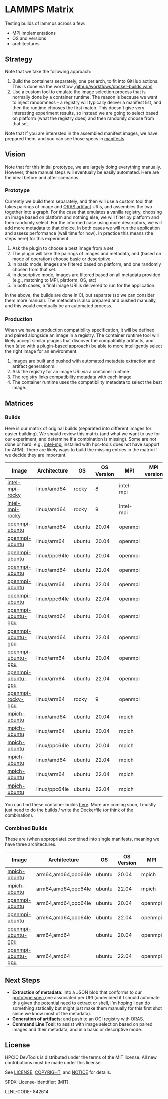 # LAMMPS Matrix

Testing builds of lammps across a few:

 - MPI implementations
 - OS and versions
 - architectures

## Strategy
 
Note that we take the following approach:

1. Build the containers separately, one per arch, to fit into GitHub actions. This is done via the workflow [.github/workflows/docker-builds.yaml](.github/workflows/docker-builds.yaml)
2. Use a custom tool to emulate the image selection process that is normally done by a container runtime. The reason is because we want to inject randomness - a registry will typically deliver a manifest list, and then the runtime chooses the first match. This doesn't give very interesting experiment results, so instead we are going to select based on platform (what the registry does) and then randomly choose from that set. 

Note that if you are interested in the assembled manifest images, we have prepared them, and you can see those specs in [manifests](manifests).

## Vision

Note that for this initial prototype, we are largely doing everything manually. However, these manual steps will eventually be easily automated. Here are the ideal before and after scenarios.

### Prototype

Currently we build them separately, and then will use a custom tool that takes pairings of image and [ORAS artifact](https://oras.land/docs/how_to_guides/pushing_and_pulling) URIs, and assembles the two together into a graph. For the case that emulates a vanilla registry, choosing an image based on platform and nothing else, we will filter by platform and then randomly select. For the informed case using more descriptors, we will add more metadata to that choice. In both cases we will run the application and assess performance (wall time for now). In practice this means (the steps here) for this experiment:

1. Ask the plugin to choose a best image from a set
2. The plugin will take the pairings of images and metadata, and (based on mode of operation) choose basic or descriptive
3. In basic mode, images are filtered based on platform, and one randomly chosen from that set.
4. In descriptive mode, images are filtered based on all metadata provided (e.g., matching to MPI, platform, OS, etc)
5. In both cases, a final image URI is delivered to run for the application.

In the above, the builds are done in CI, but separate (so we can consider them more manual). The metadata is also prepared and pushed manually, and this would eventually be an automated process.

### Production

When we have a production compatibility specification, it will be defined and paired alongside an image in a registry. The container runtime tool will likely accept similar plugins that discover the compatibility artifacts, and then (also with a plugin-based approach) be able to more intelligently select the right image for an environment.

1. Images are built and pushed with automated metadata extraction and artifact generationm.
2. Ask the registry for an image URI via a container runtime
4. The registry links compatibility metadata with each image
5. The container runtime uses the compatibility metadata to select the best image.

## Matrices

### Builds

Here is our matrix of original builds (separated into different images for easier building). We should review this matrix (and what we want to use for our experiment, and determine if a combination is missing). Some are not done or hard, e.g., [intel-mpi](https://github.com/GoogleCloudPlatform/hpc-tools/issues/4) installed with hpc-tools does not have support for ARM). There are likely ways to build the missing entries in the matrix if we decide they are important.

| Image               | Architecture | OS    | OS Version | MPI     | MPI version | GPU |
|---------------------|--------------|-------|------------|---------|-------------|-----|
| [intel-mpi-rocky](https://github.com/rse-ops/lammps-matrix/pkgs/container/lammps-matrix/169779744?tag=intel-mpi-rocky-8-amd64)     | linux/amd64  | rocky | 8          |intel-mpi|             | no  |
| [intel-mpi-rocky](https://github.com/rse-ops/lammps-matrix/pkgs/container/lammps-matrix/169782781?tag=intel-mpi-rocky-9-amd64)     | linux/amd64  | rocky | 9          |intel-mpi|             | no  |
| [openmpi-ubuntu](https://github.com/rse-ops/lammps-matrix/pkgs/container/lammps-matrix/169782423?tag=openmpi-ubuntu-20.04-amd64)      | linux/amd64  | ubuntu| 20.04      | openmpi |             | no  |
| [openmpi-ubuntu](https://github.com/rse-ops/lammps-matrix/pkgs/container/lammps-matrix/169792857?tag=openmpi-ubuntu-20.04-arm64)      | linux/arm64  | ubuntu| 20.04      | openmpi |             | no  |
| [openmpi-ubuntu](https://github.com/rse-ops/lammps-matrix/pkgs/container/lammps-matrix/169810547?tag=openmpi-ubuntu-20.04-ppc64le)      | linux/ppc64le| ubuntu| 20.04      | openmpi |             | no  |
| [openmpi-ubuntu](https://github.com/rse-ops/lammps-matrix/pkgs/container/lammps-matrix/169782169?tag=openmpi-ubuntu-22.04-amd64)      | linux/amd64  | ubuntu| 22.04      | openmpi |             | no  |
| [openmpi-ubuntu](https://github.com/rse-ops/lammps-matrix/pkgs/container/lammps-matrix/169809314?tag=openmpi-ubuntu-22.04-arm64)    | linux/arm64  | ubuntu| 22.04      | openmpi |             | no  |
| [openmpi-ubuntu](https://github.com/rse-ops/lammps-matrix/pkgs/container/lammps-matrix/169809649?tag=openmpi-ubuntu-22.04-ppc64le)      | linux/ppc64le| ubuntu| 22.04      | openmpi |             | no  |
| [openmpi-ubuntu-gpu](https://github.com/rse-ops/lammps-matrix/pkgs/container/lammps-matrix/169858346?tag=openmpi-ubuntu-gpu-20.04-amd64)  | linux/amd64  | ubuntu| 20.04      | openmpi |             | yes |
| [openmpi-ubuntu-gpu](https://github.com/rse-ops/lammps-matrix/pkgs/container/lammps-matrix/169812970?tag=openmpi-ubuntu-gpu-22.04-amd64)  | linux/amd64  | ubuntu| 22.04      | openmpi |             | yes |
| [openmpi-ubuntu-gpu](https://github.com/rse-ops/lammps-matrix/pkgs/container/lammps-matrix/169878136?tag=openmpi-ubuntu-gpu-20.04-arm64)  | linux/arm64  | ubuntu| 20.04      | openmpi |             | yes |
| [openmpi-ubuntu-gpu](https://github.com/rse-ops/lammps-matrix/pkgs/container/lammps-matrix/169880385?tag=openmpi-ubuntu-gpu-22.04-arm64)  | linux/arm64  | ubuntu| 22.04      | openmpi |             | yes |
| [openmpi-rocky-gpu](https://github.com/rse-ops/lammps-matrix/pkgs/container/lammps-matrix/169886720?tag=openmpi-rocky-gpu-9-arm64)  | linux/arm64  | rocky | 9      | openmpi |             | yes |
| [mpich-ubuntu](https://github.com/rse-ops/lammps-matrix/pkgs/container/lammps-matrix/169781948?tag=mpich-ubuntu-20.04-amd64)        | linux/amd64  | ubuntu| 20.04      | mpich   |             | no  |
| [mpich-ubuntu](https://github.com/rse-ops/lammps-matrix/pkgs/container/lammps-matrix/169810873?tag=mpich-ubuntu-20.04-arm64)        | linux/arm64  | ubuntu| 20.04      | mpich   |             | no  |
| [mpich-ubuntu](https://github.com/rse-ops/lammps-matrix/pkgs/container/lammps-matrix/169810274?tag=mpich-ubuntu-20.04-ppc64le)        | linux/ppc64le| ubuntu| 20.04      | mpich   |             | no  |
| [mpich-ubuntu](https://github.com/rse-ops/lammps-matrix/pkgs/container/lammps-matrix/169782384?tag=mpich-ubuntu-22.04-amd64)        | linux/amd64  | ubuntu| 22.04      | mpich   |             | no  |
| [mpich-ubuntu](https://github.com/rse-ops/lammps-matrix/pkgs/container/lammps-matrix/169814135?tag=mpich-ubuntu-22.04-arm64)        | linux/arm64  | ubuntu| 22.04      | mpich   |             | no  |
| [mpich-ubuntu](https://github.com/rse-ops/lammps-matrix/pkgs/container/lammps-matrix/169814902?tag=mpich-ubuntu-22.04-ppc64le)        | linux/ppc64le| ubuntu| 22.04      | mpich   |             | no  |

You can find these container builds [here](https://github.com/rse-ops/lammps-matrix/pkgs/container/lammps-matrix).
More are coming soon, I mostly just need to do the builds / write the Dockerfile (or think of the combination).

### Combined Builds

These are (when appropriate) combined into single manifests, meaning we have three architectures.

| Image               | Architecture | OS    | OS Version | MPI     | MPI version | GPU |
|---------------------|--------------|-------|------------|---------|-------------|-----|
| [mpich-ubuntu](https://github.com/rse-ops/lammps-matrix/pkgs/container/lammps-matrix/169858124?tag=mpich-ubuntu-20.04)    | arm64,amd64,ppc64le | ubuntu | 20.04 | mpich | | no |    
| [mpich-ubuntu](https://github.com/rse-ops/lammps-matrix/pkgs/container/lammps-matrix/169858137?tag=mpich-ubuntu-22.04)    | arm64,amd64,ppc64le | ubuntu | 22.04 | mpich | | no |    
| [openmpi-ubuntu](https://github.com/rse-ops/lammps-matrix/pkgs/container/lammps-matrix/169857305?tag=openmpi-ubuntu-20.04)    | arm64,amd64,ppc64le | ubuntu | 20.04 | openmpi | | no |    
| [openmpi-ubuntu](https://github.com/rse-ops/lammps-matrix/pkgs/container/lammps-matrix/169857680?tag=openmpi-ubuntu-22.04)    | arm64,amd64,ppc64le | ubuntu | 22.04 | openmpi | | no |    
| [openmpi-ubuntu-gpu](https://github.com/rse-ops/lammps-matrix/pkgs/container/lammps-matrix/169881124?tag=openmpi-ubuntu-gpu-20.04)    | arm64,amd64 | ubuntu | 20.04 | openmpi | | yes |    
| [openmpi-ubuntu-gpu](https://github.com/rse-ops/lammps-matrix/pkgs/container/lammps-matrix/169881107?tag=openmpi-ubuntu-gpu-22.04)    | arm64,amd64 | ubuntu | 22.04 | openmpi | | yes |    


## Next Steps

- **Extraction of metadata**: into a JSON blob that conforms to our [prototype spec](https://github.com/supercontainers/compspec),one associated per URI (undecided if I should automate this given the potential need to extract or shell, I'm hoping I can do something statically but might just make them manually for this first shot since we know most of the metadata).
- **Generation of artifacts**: and push to an OCI registry with ORAS.
- **Command Line Tool**: to assist with image selection based on paired images and their metadata, and in a basic or descriptive mode.


## License

HPCIC DevTools is distributed under the terms of the MIT license.
All new contributions must be made under this license.

See [LICENSE](https://github.com/converged-computing/cloud-select/blob/main/LICENSE),
[COPYRIGHT](https://github.com/converged-computing/cloud-select/blob/main/COPYRIGHT), and
[NOTICE](https://github.com/converged-computing/cloud-select/blob/main/NOTICE) for details.

SPDX-License-Identifier: (MIT)

LLNL-CODE- 842614
